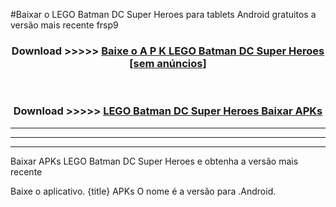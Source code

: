 #Baixar o LEGO Batman DC Super Heroes  para tablets Android gratuitos a versão mais recente frsp9


<div align="center">
<h3>Download >>>>> <a href="https://pt-web.web.app/?pt= LEGO Batman DC Super Heroes">Baixe o A P K LEGO Batman DC Super Heroes [sem anúncios]</a></h3><br>

<h3>Download >>>>> <a href="https://pt-web.web.app/?pt= LEGO Batman DC Super Heroes">LEGO Batman DC Super Heroes Baixar APKs</a></h3>
</div>

----------------------------------------------------------

----------------------------------------------------------

----------------------------------------------------------

Baixar APKs LEGO Batman DC Super Heroes e obtenha a versão mais recente

Baixe o aplicativo. {title} APKs O nome é a versão para .Android.


